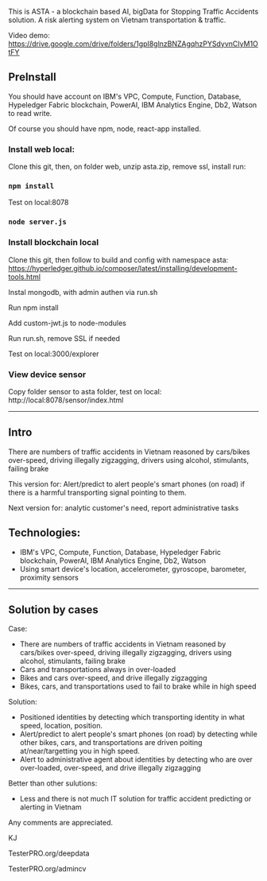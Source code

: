 This is ASTA - a blockchain based AI, bigData for Stopping Traffic Accidents solution.
A risk alerting system on Vietnam transportation & traffic.

Video demo: https://drive.google.com/drive/folders/1gpI8glnzBNZAgqhzPYSdyvnCIyM1OtFY

## PreInstall
You should have account on IBM's VPC, Compute, Function, Database, Hypeledger Fabric blockchain, PowerAI, IBM Analytics Engine, Db2, Watson to read write.

Of course you should have npm, node, react-app installed.

### Install web local:
Clone this git, then, on folder web, unzip asta.zip, remove ssl, install run:
### `npm install`

Test on local:8078
### `node server.js`

### Install blockchain local
Clone this git, then follow to build and config with namespace asta:
https://hyperledger.github.io/composer/latest/installing/development-tools.html

Instal mongodb, with admin authen via run.sh

Run npm install

Add custom-jwt.js to node-modules

Run run.sh, remove SSL if needed

Test on local:3000/explorer

### View device sensor
Copy folder sensor to asta folder, test on local:
http://local:8078/sensor/index.html

----------------------------------------
## Intro
There are numbers of traffic accidents in Vietnam reasoned by cars/bikes over-speed,  driving illegally zigzagging, drivers using alcohol, stimulants, failing brake

This version for: Alert/predict to alert people's smart phones (on road) if there is a harmful transporting signal pointing to them.

Next version for: analytic customer's need, report administrative tasks

## Technologies:
- IBM's VPC, Compute, Function, Database, Hypeledger Fabric blockchain, PowerAI, IBM Analytics Engine, Db2, Watson
- Using smart device's location, accelerometer, gyroscope, barometer, proximity sensors

----------------------------------------
## Solution by cases
Case:
- There are numbers of traffic accidents in Vietnam reasoned by cars/bikes over-speed,  driving illegally zigzagging, drivers using alcohol, stimulants, failing brake
- Cars and transportations always in over-loaded
- Bikes and cars over-speed, and drive illegally zigzagging
- Bikes, cars, and transportations used to fail to brake while in high speed


Solution:
- Positioned identities by detecting which transporting identity in what speed, location, position.
- Alert/predict to alert people's smart phones (on road) by detecting while other bikes, cars, and transportations are driven poiting at/near/targetting you in high speed.
- Alert to administrative agent about identities by detecting who are over over-loaded, over-speed, and drive illegally zigzagging

Better than other sulutions:
- Less and there is not much IT solution for traffic accident predicting or alerting in Vietnam


Any comments are appreciated.

KJ

TesterPRO.org/deepdata

TesterPRO.org/admincv
